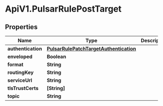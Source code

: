 # ApiV1.PulsarRulePostTarget

## Properties

Name | Type | Description | Notes
------------ | ------------- | ------------- | -------------
**authentication** | [**PulsarRulePatchTargetAuthentication**](PulsarRulePatchTargetAuthentication.md) |  | 
**enveloped** | **Boolean** |  | [optional] 
**format** | **String** |  | [optional] 
**routingKey** | **String** |  | [optional] 
**serviceUrl** | **String** |  | 
**tlsTrustCerts** | **[String]** |  | [optional] 
**topic** | **String** |  | 


